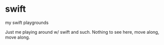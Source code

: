swift
=====

my swift playgrounds

Just me playing around w/ swift and such. Nothing to see here, move along, move along.
